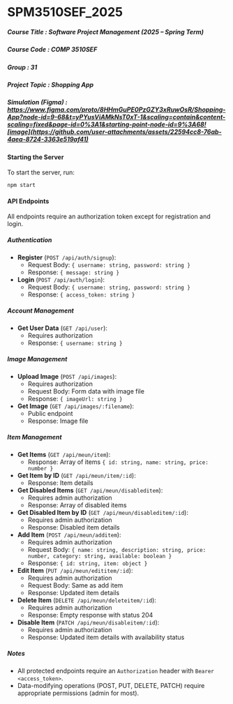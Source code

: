# SPM3510SEF_2025
##### Course Title : Software Project Management (2025 – Spring Term)
##### Course Code : COMP 3510SEF
##### Group : 31
##### Project Topic : Shopping App
##### Simulation (Figma) : https://www.figma.com/proto/8HHmGuPE0PzGZY3xRuwOsR/Shopping-App?node-id=9-68&t=yPYusViAMkNsT0xT-1&scaling=contain&content-scaling=fixed&page-id=0%3A1&starting-point-node-id=9%3A68![image](https://github.com/user-attachments/assets/22594cc8-76ab-4aea-8724-3363e519af41)

#### Starting the Server
To start the server, run:
```bash
npm start
```

#### API Endpoints
All endpoints require an authorization token except for registration and login.

##### Authentication
- **Register** (`POST /api/auth/signup`):
  - Request Body: `{ username: string, password: string }`
  - Response: `{ message: string }`
- **Login** (`POST /api/auth/login`):
  - Request Body: `{ username: string, password: string }`
  - Response: `{ access_token: string }`

##### Account Management
- **Get User Data** (`GET /api/user`):
  - Requires authorization
  - Response: `{ username: string }`

##### Image Management
- **Upload Image** (`POST /api/images`):
  - Requires authorization
  - Request Body: Form data with image file
  - Response: `{ imageUrl: string }`
- **Get Image** (`GET /api/images/:filename`):
  - Public endpoint
  - Response: Image file

##### Item Management
- **Get Items** (`GET /api/meun/item`):
  - Response: Array of items `{ id: string, name: string, price: number }`
- **Get Item by ID** (`GET /api/meun/item/:id`):
  - Response: Item details
- **Get Disabled Items** (`GET /api/meun/disableditem`):
  - Requires admin authorization
  - Response: Array of disabled items
- **Get Disabled Item by ID** (`GET /api/meun/disableditem/:id`):
  - Requires admin authorization
  - Response: Disabled item details
- **Add Item** (`POST /api/meun/additem`):
  - Requires admin authorization
  - Request Body: `{ name: string, description: string, price: number, category: string, available: boolean }`
  - Response: `{ id: string, item: object }`
- **Edit Item** (`PUT /api/meun/edititem/:id`):
  - Requires admin authorization
  - Request Body: Same as add item
  - Response: Updated item details
- **Delete Item** (`DELETE /api/meun/deleteitem/:id`):
  - Requires admin authorization
  - Response: Empty response with status 204
- **Disable Item** (`PATCH /api/meun/disableitem/:id`):
  - Requires admin authorization
  - Response: Updated item details with availability status

##### Notes
- All protected endpoints require an `Authorization` header with `Bearer <access_token>`.
- Data-modifying operations (POST, PUT, DELETE, PATCH) require appropriate permissions (admin for most).
